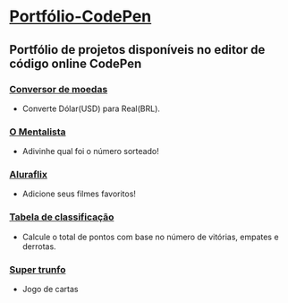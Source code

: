 # [Portfólio-CodePen](https://sdeoliveira-r.github.io/imersaodev-alura-portfolio/)
## Portfólio de projetos disponíveis no editor de código online CodePen

### [Conversor de moedas](https://codepen.io/sdeoliveira_r/pen/rNYXaOw) 
   - Converte Dólar(USD) para Real(BRL).
### [O Mentalista](https://codepen.io/sdeoliveira_r/pen/ZEagbWz) 
   - Adivinhe qual foi o número sorteado! 
### [Aluraflix](https://codepen.io/sdeoliveira_r/pen/mdpJbpg) 
   - Adicione seus filmes favoritos!
### [Tabela de classificação](https://codepen.io/sdeoliveira_r/pen/GRypgWE) 
   - Calcule o total de pontos com base no número de vitórias, empates e derrotas.
### [Super trunfo](https://codepen.io/sdeoliveira_r/pen/ZEvWwmE)
   - Jogo de cartas

